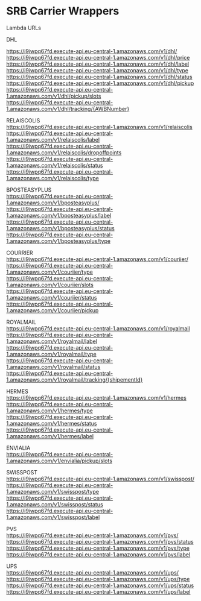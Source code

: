 # SRB Carrier Wrappers <br />

Lambda URLs


DHL <br />

https://i9iwpq67fd.execute-api.eu-central-1.amazonaws.com/v1/dhl/ <br />
https://i9iwpq67fd.execute-api.eu-central-1.amazonaws.com/v1/dhl/price <br />
https://i9iwpq67fd.execute-api.eu-central-1.amazonaws.com/v1/dhl/label <br />
https://i9iwpq67fd.execute-api.eu-central-1.amazonaws.com/v1/dhl/type <br />
https://i9iwpq67fd.execute-api.eu-central-1.amazonaws.com/v1/dhl/status <br />
https://i9iwpq67fd.execute-api.eu-central-1.amazonaws.com/v1/dhl/pickup <br />
https://i9iwpq67fd.execute-api.eu-central-1.amazonaws.com/v1/dhl/pickup/slots <br />
https://i9iwpq67fd.execute-api.eu-central-1.amazonaws.com/v1/dhl/tracking/{AWBNumber} <br />


RELAISCOLIS <br />
https://i9iwpq67fd.execute-api.eu-central-1.amazonaws.com/v1/relaiscolis <br />
https://i9iwpq67fd.execute-api.eu-central-1.amazonaws.com/v1/relaiscolis/label <br />
https://i9iwpq67fd.execute-api.eu-central-1.amazonaws.com/v1/relaiscolis/dropoffpoints  <br />
https://i9iwpq67fd.execute-api.eu-central-1.amazonaws.com/v1/relaiscolis/status <br />
https://i9iwpq67fd.execute-api.eu-central-1.amazonaws.com/v1/relaiscolis/type <br />

BPOSTEASYPLUS <br />
https://i9iwpq67fd.execute-api.eu-central-1.amazonaws.com/v1/bposteasyplus/ <br />
https://i9iwpq67fd.execute-api.eu-central-1.amazonaws.com/v1/bposteasyplus/label <br />
https://i9iwpq67fd.execute-api.eu-central-1.amazonaws.com/v1/bposteasyplus/status <br />
https://i9iwpq67fd.execute-api.eu-central-1.amazonaws.com/v1/bposteasyplus/type <br />

COURRIER <br />
https://i9iwpq67fd.execute-api.eu-central-1.amazonaws.com/v1/couriier/ <br />
https://i9iwpq67fd.execute-api.eu-central-1.amazonaws.com/v1/couriier/type <br />
https://i9iwpq67fd.execute-api.eu-central-1.amazonaws.com/v1/couriier/slots <br />
https://i9iwpq67fd.execute-api.eu-central-1.amazonaws.com/v1/couriier/status <br />
https://i9iwpq67fd.execute-api.eu-central-1.amazonaws.com/v1/couriier/pickup <br />

ROYALMAIL  <br/>
https://i9iwpq67fd.execute-api.eu-central-1.amazonaws.com/v1/royalmail   <br/>
https://i9iwpq67fd.execute-api.eu-central-1.amazonaws.com/v1/royalmail/label   <br/>
https://i9iwpq67fd.execute-api.eu-central-1.amazonaws.com/v1/royalmail/type  <br/>
https://i9iwpq67fd.execute-api.eu-central-1.amazonaws.com/v1/royalmail/status <br/>
https://i9iwpq67fd.execute-api.eu-central-1.amazonaws.com/v1/royalmail/tracking/{shipementId} <br/>

HERMES  <br/>
https://i9iwpq67fd.execute-api.eu-central-1.amazonaws.com/v1/hermes   <br/>
https://i9iwpq67fd.execute-api.eu-central-1.amazonaws.com/v1/hermes/type   <br/>
https://i9iwpq67fd.execute-api.eu-central-1.amazonaws.com/v1/hermes/status  <br/>
https://i9iwpq67fd.execute-api.eu-central-1.amazonaws.com/v1/hermes/label   <br/>

ENVIALIA  <br/>
https://i9iwpq67fd.execute-api.eu-central-1.amazonaws.com/v1/envialia/pickup/slots <br/>

SWISSPOST  <br/>
https://i9iwpq67fd.execute-api.eu-central-1.amazonaws.com/v1/swisspost/<br/>
https://i9iwpq67fd.execute-api.eu-central-1.amazonaws.com/v1/swisspost/type<br/>
https://i9iwpq67fd.execute-api.eu-central-1.amazonaws.com/v1/swisspost/status<br/>
https://i9iwpq67fd.execute-api.eu-central-1.amazonaws.com/v1/swisspost/label<br/>

PVS  <br/>
https://i9iwpq67fd.execute-api.eu-central-1.amazonaws.com/v1/pvs/<br/>
https://i9iwpq67fd.execute-api.eu-central-1.amazonaws.com/v1/pvs/status <br/>
https://i9iwpq67fd.execute-api.eu-central-1.amazonaws.com/v1/pvs/type <br/>
https://i9iwpq67fd.execute-api.eu-central-1.amazonaws.com/v1/pvs/label<br/>

UPS  <br/>
https://i9iwpq67fd.execute-api.eu-central-1.amazonaws.com/v1/ups/ <br/>
https://i9iwpq67fd.execute-api.eu-central-1.amazonaws.com/v1/ups/type <br/>
https://i9iwpq67fd.execute-api.eu-central-1.amazonaws.com/v1/ups/status <br/>
https://i9iwpq67fd.execute-api.eu-central-1.amazonaws.com/v1/ups/label <br/>
